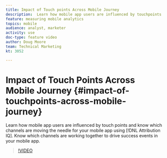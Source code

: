 ```yaml
---
title: Impact of Touch points Across Mobile Journey
description:  Learn how mobile app users are influenced by touchpoints and know which channels are moving the needle for your mobile app using Attribution IQ. Know which channels are working together to drive success events in your mobile app.
feature: measuring mobile analytics
topics: mobile
audience: analyst, marketer
activity: use
doc-type: feature video
author: Doug Moore
team: Technical Marketing
kt: 3052

---
```


# Impact of Touch Points Across Mobile Journey {#impact-of-touchpoints-across-mobile-journey}

 Learn how mobile app users are influenced by touch points and know which channels are moving the needle for your mobile app using [!DNL Attribution IQ]. Know which channels are working together to drive success events in your mobile app.

>[!VIDEO](https://video.tv.adobe.com/v/27827/?quality=12)
